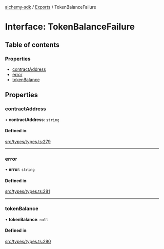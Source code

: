 [alchemy-sdk](../README.md) / [Exports](../modules.md) / TokenBalanceFailure

# Interface: TokenBalanceFailure

## Table of contents

### Properties

- [contractAddress](TokenBalanceFailure.md#contractaddress)
- [error](TokenBalanceFailure.md#error)
- [tokenBalance](TokenBalanceFailure.md#tokenbalance)

## Properties

### contractAddress

• **contractAddress**: `string`

#### Defined in

[src/types/types.ts:279](https://github.com/alchemyplatform/alchemy-sdk-js/blob/ae0aa3f0/src/types/types.ts#L279)

___

### error

• **error**: `string`

#### Defined in

[src/types/types.ts:281](https://github.com/alchemyplatform/alchemy-sdk-js/blob/ae0aa3f0/src/types/types.ts#L281)

___

### tokenBalance

• **tokenBalance**: ``null``

#### Defined in

[src/types/types.ts:280](https://github.com/alchemyplatform/alchemy-sdk-js/blob/ae0aa3f0/src/types/types.ts#L280)
